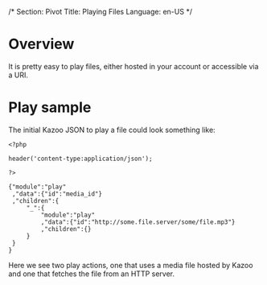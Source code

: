/*
Section: Pivot
Title: Playing Files
Language: en-US
*/

# Overview

It is pretty easy to play files, either hosted in your account or accessible via a URI.

# Play sample

The initial Kazoo JSON to play a file could look something like:

    <?php

    header('content-type:application/json');

    ?>

    {"module":"play"
     ,"data":{"id":"media_id"}
     ,"children":{
         "_":{
             "module":"play"
             ,"data":{"id":"http://some.file.server/some/file.mp3"}
             ,"children":{}
         }
     }
    }

Here we see two play actions, one that uses a media file hosted by Kazoo and one that fetches the file from an HTTP server.
